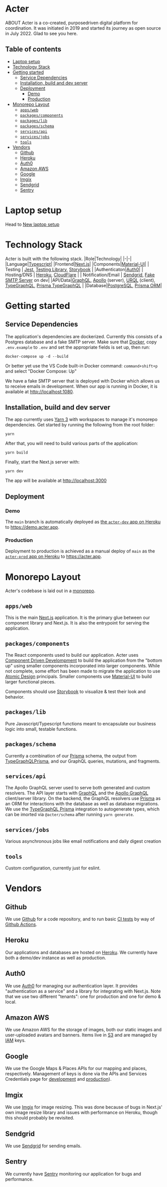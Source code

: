 # Acter <!-- omit in toc -->

ABOUT
Acter is a co-created, purposedriven digital platform for coordination. It was initiated in 2019 and started its journey as open source in July 2022.
Glad to see you here.

## Table of contents <!-- omit in toc -->

- [Laptop setup](#laptop-setup)
- [Technology Stack](#technology-stack)
- [Getting started](#getting-started)
  - [Service Dependencies](#service-dependencies)
  - [Installation, build and dev server](#installation-build-and-dev-server)
  - [Deployment](#deployment)
    - [Demo](#demo)
    - [Production](#production)
- [Monorepo Layout](#monorepo-layout)
  - [`apps/web`](#appsweb)
  - [`packages/components`](#packagescomponents)
  - [`packages/lib`](#packageslib)
  - [`packages/schema`](#packagesschema)
  - [`services/api`](#servicesapi)
  - [`services/jobs`](#servicesjobs)
  - [`tools`](#tools)
- [Vendors](#vendors)
  - [Github](#github)
  - [Heroku](#heroku)
  - [Auth0](#auth0)
  - [Amazon AWS](#amazon-aws)
  - [Google](#google)
  - [Imgix](#imgix)
  - [Sendgrid](#sendgrid)
  - [Sentry](#sentry)

# Laptop setup

Head to [New laptop setup](./docs/new-laptop-setup.md)

# Technology Stack

Acter is built with the following stack.
|Role|Technology|
|-|-|
|Language|[Typescript]()|
|Frontend|[Next.js](https://nextjs.org)|
|Components|[Material-UI](https://material-ui.com/)|
| Testing | [Jest](https://jestjs.io), [Testing Library](https://testing-library.com), [Storybook](https://storybook.js.org/) |
|Authenticaton|[Auth0](https://auth0.com)| 
| Hosting/DNS | [Heroku](https://heroku.com), [CloudFlare](https://cloudflare.com) |
| Notification/Email | [Sendgrid](https://sendgrid.com), [Fake SMTP Server](https://github.com/ReachFive/fake-smtp-server) on dev|
|API/Data|[GraphQL](https://graphql.org/), [Apollo](https://www.apollographql.com/) (server), [URQL](https://formidable.com/open-source/urql/) (client), [TypeGraphQL](https://typegraphql.com/), [Prisma TypeGraphQL](https://prisma.typegraphql.com/) |
|Database|[PostgreSQL](https://www.postgresql.org/), [Prisma ORM](https://www.prisma.io/)|

# Getting started

## Service Dependencies

The application's dependencies are dockerized. Currently this consists of a Postgres database and a fake SMTP server. Make sure that [Docker](http://docker.com), copy `.env.example` to `.env` and set the appropriate fields is set up, then run:

```
docker-compose up -d --build
```

Or better yet use the VS Code built-in Docker command: `command+shift+p` and select "Docker Compose: Up"

We have a fake SMTP server that is deployed with Docker which allows us to receive emails in development. When our app is running in Docker, it is available at [http://localhost:1080](http://localhost:1080).

## Installation, build and dev server

The app currently uses [Yarn 3](https://yarnpkg.com) with workspaces to manage it's monorepo dependencies. Get started by running the following from the root folder: 

```
yarn
```

After that, you will need to build various parts of the application:
```
yarn build
```

Finally, start the Next.js server with:

```
yarn dev
```

The app will be available at [http://localhost:3000](http://localhost:3000)

## Deployment

### Demo

The `main` branch is automatically deployed as [the `acter-dev` app on Heroku](https://dashboard.heroku.com/apps/acter-dev) to https://demo.acter.app.

### Production

Deployment to production is achieved as a manual deploy of `main` as the [`acter-prod` app on Heroku](https://dashboard.heroku.com/apps/acter-prod/deploy/github) to https://acter.app.
# Monorepo Layout

Acter's codebase is laid out in a [monorepo](https://en.wikipedia.org/wiki/Monorepo).

## `apps/web`

This is the main [Next.js](https://nextjs.org) application. It is the primary glue between our component library and Next.js. It is also the entrypoint for serving the application.

## `packages/components`

The React components used to build our application. Acter uses [Component Driven Develompment](https://www.componentdriven.org/) to build the application from the "bottom up" using smaller components incorporated into larger components. While not complete, some effort has been made to migrate the application to use [Atomic Design](https://bradfrost.com/blog/post/atomic-web-design/) principals. Smaller components use [Material-UI](https://material-ui.com/) to build larger functional pieces. 

Components should use [Storybook](https://storybook.js.org/) to visualize & test their look and behavior.

## `packages/lib`

Pure Javascript/Typescript functions meant to encapsulate our business logic into small, testable functions.

## `packages/schema`

Currently a combination of our [Prisma](https://www.prisma.io/) schema, the output from [TypeGraphQLPrisma](https://prisma.typegraphql.com), and our GraphQL queries, mutations, and fragments.

## `services/api`

The Apollo GraphQL server used to serve both generated and custom resolvers. The API layer starts with [GraphQL](https://graphql.org/) and the [Apollo GraphQL](https://www.apollographql.com/) client/server library. On the backend, the GraphQL resolvers use [Prisma](https://www.prisma.io/) as an ORM for interactions with the database as well as database migrations. We use the [TypeGraphQL Prisma](https://typegraphql.com/docs/prisma.html) integration to autogenerate types, which can be imorted via `@acter/schema` after running `yarn generate`.

## `services/jobs`

Various asynchronous jobs like email notifications and daily digest creation

## `tools`

Custom configuration, currently just for eslint.

# Vendors

## Github

We use [Github](https://github.com) for a code repository, and to run basic [CI tests](https://en.wikipedia.org/wiki/Continuous_integration) by way of [Github Actions](https://docs.github.com/en/actions).

## Heroku

Our applications and databases are hosted on [Heroku](https://dashboard.heroku.com/pipelines/f814f074-77e1-4719-87d9-318e61daec15). We currently have both a demo/dev instance as well as production.

## Auth0

We use [Auth0](https://auth0.com/) for managing our authentication layer. It provides "authentication as a service" and a library for integrating with Next.js. Note that we use two different "tenants": one for production and one for demo & local.

## Amazon AWS

We use Amazon AWS for the storage of images, both our static images and user-uploaded avatars and banners. Items live in [S3](https://s3.console.aws.amazon.com/s3/buckets) and are managed by [IAM](https://aws.amazon.com/iamv2) keys.

## Google 

We use the Google Maps & Places APIs for our mapping and places, respectively. Management of keys is done via the APIs and Services Credentials page for [development](https://console.cloud.google.com/apis/credentials?authuser=1&project=acter-dev) and [production](https://console.cloud.google.com/apis/credentials?authuser=1&project=acter-315721)).

## Imgix

We use [Imgix](https://dashboard.imgix.com) for image resizing. This was done because of bugs in Next.js' own image resize library and issues with performance on Heroku, though this should probably be revisited.

## Sendgrid

We use [Sendgrid](https://sendgrid.com) for sending emails.

## Sentry

We currently have [Sentry](https://sentry.io/organizations/acter/issues/) monitoring our application for bugs and performance.
